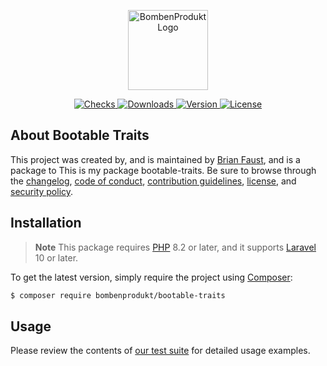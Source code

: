 <p align="center">
    <a href="https://bombenprodukt.com" target="_blank">
        <img src="https://raw.githubusercontent.com/faustbrian/assets/main/logo-text.svg" width="128" alt="BombenProdukt Logo" />
    </a>
</p>

<p align="center">
    <a href="https://github.com/faustbrian/bootable-traits/actions">
        <img src="https://badge.sh/github/check-runs/BombenProdukt/bootable-traits" alt="Checks" />
    </a>
    <a href="https://packagist.org/packages/bombenprodukt/bootable-traits">
        <img src="https://badge.sh/packagist/downloads/BombenProdukt/bootable-traits" alt="Downloads" />
    </a>
    <a href="https://packagist.org/packages/bombenprodukt/bootable-traits">
        <img src="https://badge.sh/packagist/version/BombenProdukt/bootable-traits" alt="Version" />
    </a>
    <a href="https://packagist.org/packages/bombenprodukt/bootable-traits">
        <img src="https://badge.sh/packagist/license/BombenProdukt/bootable-traits" alt="License" />
    </a>
</p>

## About Bootable Traits

This project was created by, and is maintained by [Brian Faust](https://github.com/faustbrian), and is a package to This is my package bootable-traits. Be sure to browse through the [changelog](CHANGELOG.md), [code of conduct](.github/CODE_OF_CONDUCT.md), [contribution guidelines](.github/CONTRIBUTING.md), [license](LICENSE), and [security policy](.github/SECURITY.md).

## Installation

> **Note**
> This package requires [PHP](https://www.php.net/) 8.2 or later, and it supports [Laravel](https://laravel.com/) 10 or later.

To get the latest version, simply require the project using [Composer](https://getcomposer.org/):

```bash
$ composer require bombenprodukt/bootable-traits
```

## Usage

Please review the contents of [our test suite](/tests) for detailed usage examples.
